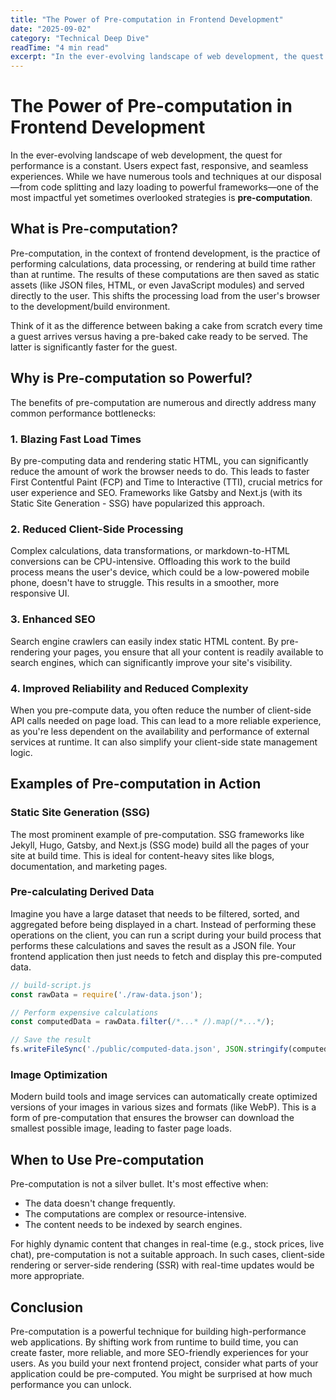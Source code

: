 ```yaml
---
title: "The Power of Pre-computation in Frontend Development"
date: "2025-09-02"
category: "Technical Deep Dive"
readTime: "4 min read"
excerpt: "In the ever-evolving landscape of web development, the quest for performance is a constant. One of the most impactful strategies is pre-computation."
---
```


# The Power of Pre-computation in Frontend Development

In the ever-evolving landscape of web development, the quest for performance is a constant. Users expect fast, responsive, and seamless experiences. While we have numerous tools and techniques at our disposal—from code splitting and lazy loading to powerful frameworks—one of the most impactful yet sometimes overlooked strategies is **pre-computation**.

## What is Pre-computation?

Pre-computation, in the context of frontend development, is the practice of performing calculations, data processing, or rendering at build time rather than at runtime. The results of these computations are then saved as static assets (like JSON files, HTML, or even JavaScript modules) and served directly to the user. This shifts the processing load from the user's browser to the development/build environment.

Think of it as the difference between baking a cake from scratch every time a guest arrives versus having a pre-baked cake ready to be served. The latter is significantly faster for the guest.

## Why is Pre-computation so Powerful?

The benefits of pre-computation are numerous and directly address many common performance bottlenecks:

### 1. Blazing Fast Load Times

By pre-computing data and rendering static HTML, you can significantly reduce the amount of work the browser needs to do. This leads to faster First Contentful Paint (FCP) and Time to Interactive (TTI), crucial metrics for user experience and SEO. Frameworks like Gatsby and Next.js (with its Static Site Generation - SSG) have popularized this approach.

### 2. Reduced Client-Side Processing

Complex calculations, data transformations, or markdown-to-HTML conversions can be CPU-intensive. Offloading this work to the build process means the user's device, which could be a low-powered mobile phone, doesn't have to struggle. This results in a smoother, more responsive UI.

### 3. Enhanced SEO

Search engine crawlers can easily index static HTML content. By pre-rendering your pages, you ensure that all your content is readily available to search engines, which can significantly improve your site's visibility.

### 4. Improved Reliability and Reduced Complexity

When you pre-compute data, you often reduce the number of client-side API calls needed on page load. This can lead to a more reliable experience, as you're less dependent on the availability and performance of external services at runtime. It can also simplify your client-side state management logic.

## Examples of Pre-computation in Action

### Static Site Generation (SSG)

The most prominent example of pre-computation. SSG frameworks like Jekyll, Hugo, Gatsby, and Next.js (SSG mode) build all the pages of your site at build time. This is ideal for content-heavy sites like blogs, documentation, and marketing pages.

### Pre-calculating Derived Data

Imagine you have a large dataset that needs to be filtered, sorted, and aggregated before being displayed in a chart. Instead of performing these operations on the client, you can run a script during your build process that performs these calculations and saves the result as a JSON file. Your frontend application then just needs to fetch and display this pre-computed data.

```javascript
// build-script.js
const rawData = require('./raw-data.json');

// Perform expensive calculations
const computedData = rawData.filter(/*...* /).map(/*...*/);

// Save the result
fs.writeFileSync('./public/computed-data.json', JSON.stringify(computedData));
```

### Image Optimization

Modern build tools and image services can automatically create optimized versions of your images in various sizes and formats (like WebP). This is a form of pre-computation that ensures the browser can download the smallest possible image, leading to faster page loads.

## When to Use Pre-computation

Pre-computation is not a silver bullet. It's most effective when:

-   The data doesn't change frequently.
-   The computations are complex or resource-intensive.
-   The content needs to be indexed by search engines.

For highly dynamic content that changes in real-time (e.g., stock prices, live chat), pre-computation is not a suitable approach. In such cases, client-side rendering or server-side rendering (SSR) with real-time updates would be more appropriate.

## Conclusion

Pre-computation is a powerful technique for building high-performance web applications. By shifting work from runtime to build time, you can create faster, more reliable, and more SEO-friendly experiences for your users. As you build your next frontend project, consider what parts of your application could be pre-computed. You might be surprised at how much performance you can unlock.
